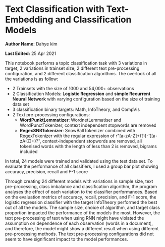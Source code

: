 # Text Classification with Text-Embedding and Classification Models

**Author Name:**  Dahye kim

**Last Edited:** 25 Apr 2021

This notebook performs a topic classification task with 3 variations in target, 2 variations in trainset size, 2 different text pre-processing configuration, and 2 different classification algorithms. The overlook of all the variations is as follow: 

* 2 Trainsets with the size of 1000 and 54,000+ observations 
* 2 Classification Models: **Logistic Regression** and **simple Recurrent Neural Network** with varying configuration based on the size of training data set
* 3 classification binary targets: Math, InfoTheory, and CompVis
* 2 Text pre-processing configurations: 
  * **WordPunktLemmatizer**: WordnetLemmatiser and WordPunctTokenizer, context independent stopwords are removed 
  * **RegexSNBTokenizer**: SnowBallTokenizer combined with RegexTokenizer with the regular expression of r"[a-zA-Z]+(?:[-'][a-zA-Z]+)?", context-independent stopwords are removed, all tokenised words with the length of less than 2 is removed, bigrams included 

In total, 24 models were trained and validated using the test data set. To evaluate the performance of all classifiers, I used a group bar plot showing accuracy, precision, recall and F-1 score 

Through creating 24 different models with variations in sample size, text pre-processing, class imbalance and classification algorithm, the program analyses the effect of each variation to the classifier performances. Based on the evaluation metrics of accuracy, recall, precision, and F-1 score, the logistic regression classifier with the target InfoTheory performed the best out of all the models. The sample size, choice of algorithm, and target class proportion impacted the performance of the models the most. However, the text pre-processing of text when using RNN might have violated the assumption on dependence of each observation (words in a document), and therefore, the model might show a different result when using different pre-processing methods. The text pre-processing configurations did not seem to have significant impact to the model performances. 
